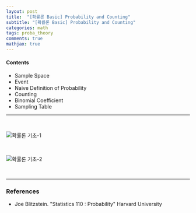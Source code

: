 ```yaml
---
layout: post
title:  "[확률론 Basic] Probability and Counting"
subtitle: "[확률론 Basic] Probability and Counting"
categories: math
tags: proba_theory
comments: true
mathjax: true
---
```

#### Contents
- Sample Space
- Event
- Naive Definition of Probability
- Counting
- Binomial Coefficient
- Sampling Table

---
<br>

![확률론 기초-1](https://user-images.githubusercontent.com/53929665/116772466-454fd280-aa8a-11eb-86b1-a0272d15fd2b.jpg)

<br>

![확률론 기초-2](https://user-images.githubusercontent.com/53929665/116772468-47199600-aa8a-11eb-8848-47e7d36dd22a.jpg)

<br>

---

### References
- Joe Blitzstein. "Statistics 110 : Probability"  Harvard University

